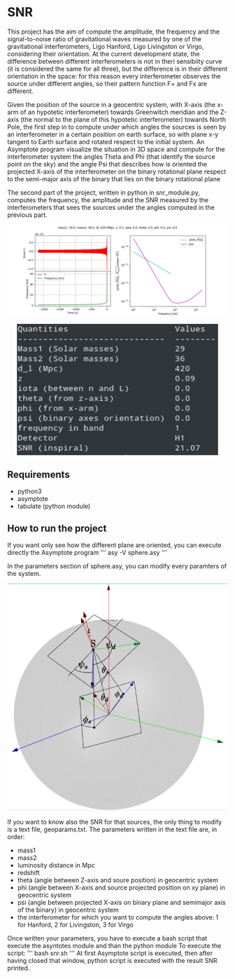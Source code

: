 # SNR
This project has the aim of compute the amplitude, the frequency and the signal-to-noise ratio of gravitational waves measured by one of the gravitational interferometers, Ligo Hanford, Ligo Livingston or Virgo, considering their orientation. At the current development state, the difference between different interferometers is not in theri sensibiity curve (it is considered the same for all three), but the difference is in their different orientation in the space: for this reason every interferometer observes the source under different angles, so their pattern function F+ and Fx are different. 

Given the position of the source in a geocentric system, with X-axis (the x-arm of an hypotetic interferometer) towards Greenwitch meridian and the Z-axis (the normal to the plane of this hypotetic interferometer) towards North Pole, the first step in to compute under which angles the sources is seen by an interferometer in a certain position on earth surface, so with plane x-y tangent to Earth surface and rotated respect to the initial system. An Asymptote program visualize the situation in 3D space and compute for the interferometer system the angles Theta and Phi (that identify the source point on the sky) and the angle Psi that describes how is oriented the projected X-axis of the interferometer on the binary rotational plane respect to the semi-major axis of the binary that lies on the binary rotational plane

The second part of the project, written in python in snr_module.py, computes the frequency, the amplitude and the SNR measured by the interferometers that sees the sources under the angles computed in the previous part. 
 
![GW151226](/images/gw150914.png "GW150914")

<p align="center">
  <img width="460" height="300" src="/images/terminal.png">
</p>

## Requirements
- python3
- asymptote
- tabulate (python module) 

## How to run the project

If you want only see how the different plane are oriented, you can execute directly the Asymptote program
'''
asy -V sphere.asy
'''

In the parameters section of sphere.asy, you can modify every paramters of the system.

![Asymptote](/images/asy.png "Asymptote")

If you want to know also the SNR for that sources, the only thing to modify is a text file, geoparams.txt. The parameters written in the text file are, in order:
- mass1
- mass2
- luminosity distance in Mpc
- redshift
- theta (angle between Z-axis and soure position) in geocentric system
- phi (angle between X-axis and source projected position on xy plane) in geocentric system
- psi (angle between projected X-axis on binary plane and semimajor axis of the binary) in geocentric system
- the interferometer for which you want to compute the angles above: 1 for Hanford, 2 for Livingston, 3 for Virgo

Once written your parameters, you have to execute a bash script that execute the asyntotes module and than the python module
To execute the script:
'''
bash snr.sh
'''
At first Asymptote script is executed, then after having closed that window, python script is executed with the result SNR printed.


